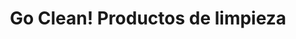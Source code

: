 ---
title: "Go Clean! Productos de limpieza"
url: /toluca-estado-de-mexico/go-clean-productos-de-limpieza/
shop: Haushaltsartikel
---